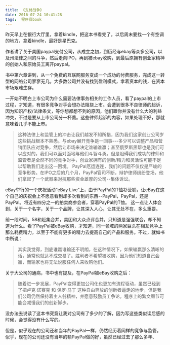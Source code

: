 ```yaml
---
title: 《支付战争》
date: 2016-07-24 10:41:28
tags:  程序员book
---
```

昨天早上在银行大厅里，拿着kindle，把这本书看完了。以后周末要找一个有空调的地方，拿着kindle，最好是星巴克。

作者讲了关于美国paypal支付公司，从成立之初，到历经与ebay等众多公司，以及州法律之间的斗争，然后走向IPO，再到被ebay收购，到最后原拥有创业家精神的创始人和原始员工离开paypal。

书中第六章讲到，从一个免费的互联网服务变成一个成功的付费服务，完成这一转型的网络公司寥寥无几。大多数公司并没有找到盈利模式，拿着资本的钱，在资本市场艰难生存。

一开始不明白上市公司为什么需要法律事务相关的工作人员，看了paypal的上市过程，才知道，有很多竞争对手会想办法阻挠上市。会遭到很多不良律师的起诉，因为知识产权/法律条文，等你想都想不到的原因，他们跟你并没有什么大的利益冲突，不过是要从上市公司分一杯羹。这些律师起诉的内容，如果处理不好，那就意味着几乎不能上市。

> 这种法律上和监管上的冲击让我们越发不知所措，因为我们这家创业公司岁这些挑战根本不熟悉。与ebay展开竞争是一回事---多少可以调整产品和营销团队应对竞争，然后让市场来决定谁输谁赢；甚至俄罗斯黑帮也是我们可以应对的，我们可以面对面地与他们斗智斗勇。但是阻碍我们成功的律师和监管者是全然不同的竞争对手，创业家拥有的创新/精力和灵活性可能不足以帮助我们走出这一困境。
> PayPal厄运连连，我们的问题不仅仅是严峻的竞争形势。在IPO之后的几个月，PayPal官司不断，辩护律师纷纷登场，他们拿起了一个武器来对抗那些资金雄厚的公司--集体诉讼。

eBay举行的一个庆祝活动“eBay Live”上，由于PayPal的T恤衫营销，让eBay在这个自己的庆祝会上不愿意看到却多次看到的东西--PayPal，PayPal，还是PayPal。将近有四分之一的拍卖商参会者，穿着PayPal的T恤。 这一点让人体会到，关于一个名字，关于一个品牌，让其深入人心，让其无处不在，多么重要。

前一段时间，58和赶集合并，美团和大众点评合并，只知道是强强联合，却不知道为什么。看了PayPal被eBay收购，才知道，同一领域的两家巨头在相互竞争上那么耗费精力，以至于不能有更多的精力去提高自己的产品和服务。不过，就如书中所说：

> 其实我觉得，到底谁赢谁输还不明朗，在这种情况下，如果输赢那么清晰的话，通常也就达不成交易了。胜利者不希望被收购，因为他们知道自己会赢，而输家也将无法说服任何人来收购他们。

关于大公司的通病，书中也有提及，在PayPal被eBay收购之后：

> 随着进一步发展，PayPal变得更加公司化也更加有流程驱动，虽然已经到了把卢克·诺赛克 和 保罗·马丁 这种自由奔放的创新者逼走的地步，但是我们公司仍然保持着主人翁精神，并愿意鼓励员工争论。程序上的繁文缛节可能会减慢我们的创新脚步。

没办法去说读了这本书究竟让我对公司有了多少的了解，因为写这些类似读后感的时候，会觉得没有什么写的。

但是，似乎现在的公司还和当年的PayPal一样，仍然经历着同样的竞争与监管。似乎，现在的公司还没有当年的额PayPal做的好，虽然已经过去了那么多年、 

